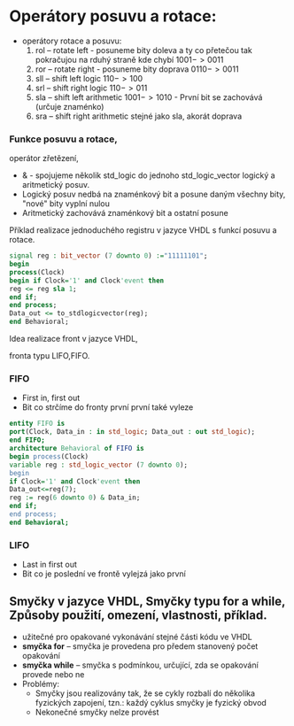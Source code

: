 # Operátory posuvu a rotace: 

- operátory rotace a posuvu: 
	1. rol – rotate left - posuneme bity doleva a ty co přetečou tak pokračujou na rduhý straně kde chybí $1001 -> 0011$
	2. ror – rotate right - posuneme bity doprava $0110 -> 0011$ 
	3. sll – shift left logic $110 -> 100$
	4. srl – shift right logic $110 -> 011$
	5. sla – shift left arithmetic $1 001 -> 1 010$ - První bit se zachovává (určuje znaménko)
	6. sra – shift right arithmetic stejné jako sla, akorát doprava
 

### Funkce posuvu a rotace, 

operátor zřetězení, 
- & - spojujeme několik std_logic do jednoho std_logic_vector
logický a aritmetický posuv. 
- Logický posuv nedbá na znaménkový bit a posune daným všechny bity, "nové" bity vyplní nulou
- Aritmetický zachovává znaménkový bit a ostatní posune

Příklad realizace jednoduchého registru v jazyce VHDL s funkcí posuvu a rotace. 
```vhdl
signal reg : bit_vector (7 downto 0) :="11111101";
begin 
process(Clock) 
begin if Clock='1' and Clock'event then 
reg <= reg sla 1; 
end if; 
end process; 
Data_out <= to_stdlogicvector(reg); 
end Behavioral; 
```

Idea realizace front v jazyce VHDL, 

fronta typu LIFO,FIFO. 
### FIFO
- First in, first out
- Bit co strčíme do fronty první první také vyleze
```vhdl
entity FIFO is 
port(Clock, Data_in : in std_logic; Data_out : out std_logic); 
end FIFO; 
architecture Behavioral of FIFO is 
begin process(Clock) 
variable reg : std_logic_vector (7 downto 0); 
begin 
if Clock='1' and Clock'event then 
Data_out<=reg(7); 
reg := reg(6 downto 0) & Data_in; 
end if; 
end process; 
end Behavioral;
```
### LIFO
- Last in first out
- Bit co je poslední ve frontě vylejzá jako první

## Smyčky v jazyce VHDL, Smyčky typu for a while, Způsoby použití, omezení, vlastnosti, příklad.
- užitečné pro opakované vykonávání stejné části kódu ve VHDL
- **smyčka for** – smyčka je provedena pro předem stanovený počet opakování 
- **smyčka while** – smyčka s podmínkou, určující, zda se opakování provede nebo ne
- Problémy:
	- Smyčky jsou realizovány tak, že se cykly rozbalí do několika fyzických zapojení, tzn.: každý cyklus smyčky je fyzický obvod
	- Nekonečné smyčky nelze provést
